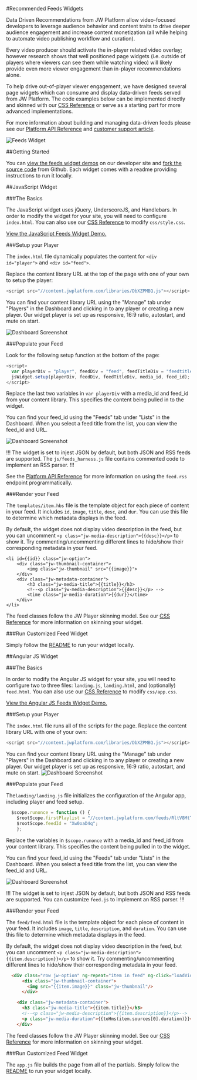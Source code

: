 #Recommended Feeds Widgets

Data Driven Recommendations from JW Platform allow video-focused developers to leverage audience behavior and content traits to drive deeper audience engagement and increase content monetization (all while helping to automate video publishing workflow and curation). 

Every video producer should activate the in-player related video overlay; however research shows that well positioned page widgets (i.e. outside of players where viewers can see them while watching video) will likely provide even more viewer engagement than in-player recommendations alone. 

To help drive out-of-player viewer engagement, we have designed several page widgets which can consume and display data-driven feeds served from JW Platform. The code examples below can be implemented directly and skinned with our [CSS Reference](/building_your_site/widgets/feeds_widget_css_reference.md) or serve as a starting part for more advanced implementations. 

For more information about building and managing data-driven feeds please see our [Platform API Reference](//developer.jwplayer.com/jw-platform/reference/v1/urls/feeds.html) and [customer support article](//support.jwplayer.com/customer/en/portal/articles/2383600-building-managing-data-driven-feeds).

![Feeds Widget](/images/feeds-widget.png)

##Getting Started

You can [view the feeds widget demos](//developer.jwplayer.com/jw-player/demos/customization/) on our developer site and [fork the source code](//github.com/jwplayer/jwdeveloper-demos/tree/master/demos/customization/) from Github. Each widget comes with a readme providing instructions to run it locally.

##JavaScript Widget

###The Basics

The JavaScript widget uses jQuery, UnderscoreJS, and Handlebars. In order to modify the widget for your site, you will need to configure `index.html`. You can also use our [CSS Reference](/building_your_site/widgets/feeds_widget_css_reference.md) to modify `css/style.css`.

[View the JavaScript Feeds Widget Demo.](//developer.jwplayer.com/jw-player/demos/customization/feeds-js/)

###Setup your Player

The `index.html` file dynamically populates the content for `<div id="player">` and `<div id="feed">`.

Replace the content library URL at the top of the page with one of your own to setup the player:

```javascript
<script src="//content.jwplatform.com/libraries/DbXZPMBQ.js"></script>
```

You can find your content library URL using the "Manage" tab under "Players" in the Dashboard and clicking in to any player or creating a new player. Our widget player is set up as responsive, 16:9 ratio, autostart, and mute on start.

![Dashboard Screenshot](/images/feeds-content-url.png)

###Populate your Feed

Look for the following setup function at the bottom of the page:

```javascript
<script>
  var playerDiv = "player", feedDiv = "feed", feedTitleDiv = "feedtitle", media_id = "uNXCVIsW", feed_id = "Xw0oaD4q";
  jsWidget.setup(playerDiv, feedDiv, feedTitleDiv, media_id, feed_id);
</script>
```

Replace the last two variables in `var playerDiv` with a media_id and feed_id from your content library. This specifies the content being pulled in to the widget.

You can find your feed_id using the "Feeds" tab under "Lists" in the Dashboard. When you select a feed title from the list, you can view the feed_id and URL.

![Dashboard Screenshot](/images/feeds-dashboard.png)

!!!
The widget is set to injest JSON by default, but both JSON and RSS feeds are supported. The `js/feeds_harness.js` file contains commented code to implement an RSS parser.
!!!

See the [Platform API Reference](//developer.jwplayer.com/jw-platform/reference/v1/urls/feeds.html) for more information on using the `feed.rss` endpoint programmatically.

###Render your Feed

The `templates/item.hbs` file is the template object for each piece of content in your feed. It includes `id`, `image`, `title`, `desc`, and `dur`. You can use this file to determine which metadata displays in the feed.

By default, the widget does not display video description in the feed, but you can uncomment `<p class="jw-media-description">{{desc}}</p>` to show it. Try commenting/uncommenting different lines to hide/show their corresponding metadata in your feed.

	<li id={{id}} class="jw-option">
		<div class="jw-thumbnail-container">
			<img class="jw-thumbnail" src="{{image}}">
		</div>
		<div class="jw-metadata-container">
			<h3 class="jw-media-title">{{title}}</h3>
			<!--<p class="jw-media-description">{{desc}}</p> -->
			<time class="jw-media-duration">{{dur}}</time>
		</div>
	</li>

The feed classes follow the JW Player skinning model. See our [CSS Reference](/building_your_site/widgets/feeds_widget_css_reference.md) for more information on skinning your widget. 

###Run Customized Feed Widget

Simply follow the [README](//github.com/jwplayer/jwdeveloper-demos/tree/master/demos/customization/feeds-js/README.md) to run your widget locally.

##Angular JS Widget

###The Basics

In order to modify the Angular JS widget for your site, you will need to configure two to three files: `landing.js`, `landing.html`, and (optionally) `feed.html`. You can also use our [CSS Reference](/building_your_site/widgets/feeds_widget_css_reference.md) to modify `css/app.css`.

[View the Angular JS Feeds Widget Demo.](//developer.jwplayer.com/jw-player/demos/customization/feeds-angular-js/#/feedExample)

###Setup your Player

The `index.html` file runs all of the scripts for the page. Replace the content library URL with one of your own:

```javascript
<script src="//content.jwplatform.com/libraries/DbXZPMBQ.js"></script>
```

You can find your content library URL using the "Manage" tab under "Players" in the Dashboard and clicking in to any player or creating a new player. Our widget player is set up as responsive, 16:9 ratio, autostart, and mute on start.
![Dashboard Screenshot](/images/feeds-content-url.png)

###Populate your Feed

The`landing/landing.js` file initializes the configuration of the Angular app, including player and feed setup.

```javascript
  $scope.runonce = function () {
    $rootScope.firstPlaylist = "//content.jwplatform.com/feeds/RltV8MtT.json";
    $rootScope.feedId = "Xw0oaD4q";
    };
```

Replace the variables in `$scope.runonce` with a media_id and feed_id from your content library. This specifies the content being pulled in to the widget.

You can find your feed_id using the "Feeds" tab under "Lists" in the Dashboard. When you select a feed title from the list, you can view the feed_id and URL.

![Dashboard Screenshot](/images/feeds-dashboard.png)

!!!
The widget is set to injest JSON by default, but both JSON and RSS feeds are supported. You can customize `feed.js` to implement an RSS parser.
!!!

###Render your Feed

The `feed/feed.html` file is the template object for each piece of content in your feed. It includes `image`, `title`, `description`, and `duration`. You can use this file to determine which metadata displays in the feed.

By default, the widget does not display video description in the feed, but you can uncomment `<p class="jw-media-description">{{item.description}}</p>` to show it. Try commenting/uncommenting different lines to hide/show their corresponding metadata in your feed.

```HTML
  <div class="row jw-option" ng-repeat="item in feed" ng-click="loadVideo(item)">
      <div class="jw-thumbnail-container">
        <img src="{{item.image}}" class="jw-thumbnail"/>
      </div>

    <div class="jw-metadata-container">
      <h3 class="jw-media-title">{{item.title}}</h3>
      <!--<p class="jw-media-description">{{item.description}}</p>-->
      <p class="jw-media-duration">{{toHms(item.sources[0].duration)}}</p>
    </div>
```

The feed classes follow the JW Player skinning model. See our [CSS Reference](/building_your_site/widgets/feeds_widget_css_reference.md) for more information on skinning your widget. 

###Run Customized Feed Widget

The `app.js` file builds the page from all of the partials. Simply follow the [README](//github.com/jwplayer/jwdeveloper-demos/tree/master/demos/customization/feeds-angular-js/README.md) to run your widget locally.
